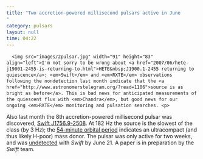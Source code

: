 ```yaml
---
title: "Two accretion-powered millisecond pulsars active in June
"
category: pulsars
layout: null
time: 04:22
---
```

<!-- converted from blosxom format post using convert.pl dkg 22.1.2022 -->
<!-- created by convert.pl on Mon Jan 30 23:16:47 EST 2012 -->
<!-- converted from ../2007/07/two-accretion-powered-millisecond.html -->
<!-- Post timestamp Thursday, July 05, 2007 12:22 PM -->
<!-- touch -t 200707051222 -->
<!-- Labels: 2007, pulsars -->
      <img src="images/2pulsar.jpg" width="91" height="83" align="left">I'm not sorry to be wrong about <a href="2007/06/hete-j19001-2455-is-returning-to.html">HETE&nbsp;J1900.1-2455 returning to quiescence</a>; <em>Swift</em> and <em>RXTE</em> observations following the nondetection last month indicate that the <a href="http://www.astronomerstelegram.org/?read=1106">source is as bright as before</a>. This is bad news for anticipated measurements of the quiescent flux with <em>Chandra</em>, but good news for our ongoing <em>RXTE</em> monitoring and pulsation searches. <p>
Also last month the 8th accretion-powered millisecond pulsar was discovered, <a href="http://www.astronomerstelegram.org/?read=1108">Swift&nbsp;J1756.9-2508</a>. At 182&nbsp;Hz the source is the slowest of the class (by 3&nbsp;Hz); the <a href="http://www.astronomerstelegram.org/?read=1114">54-minute orbital period</a> indicates an ultracompact (and thus likely H-poor) mass donor. The pulsar was only active for two weeks, and was <a href="http://www.astronomerstelegram.org/?read=1117">undetected</a> with <em>Swift</em> by June 21. A paper is in preparation by the <em>Swift</em> team.
